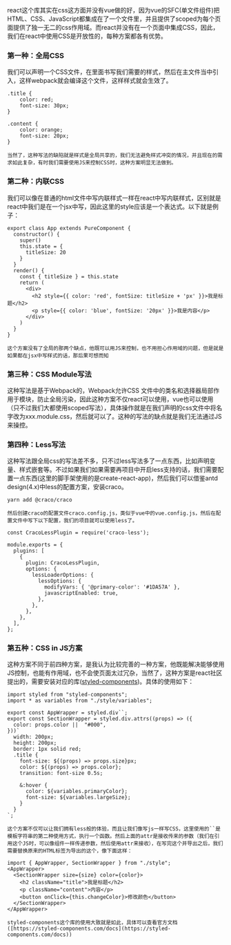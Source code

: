 react这个库其实在css这方面并没有vue做的好，因为vue的SFC(单文件组件)把HTML、CSS、JavaScript都集成在了一个文件里，并且提供了scoped为每个页面提供了独一无二的css作用域。而react并没有在一个页面中集成CSS，因此，我们在react中使用CSS是开放性的，每种方案都各有优势。
<a name="ged4d"></a>
### 第一种：全局CSS
我们可以声明一个CSS文件，在里面书写我们需要的样式，然后在主文件当中引入，这样webpack就会编译这个文件，这样样式就会生效了。
```
.title {
    color: red;
    font-size: 30px;
}

.content {
    color: orange;
    font-size: 20px;
}
```
	当然了，这种写法的缺陷就是样式是全局共享的，我们无法避免样式冲突的情况，并且现在的需求如此复杂，有时我们需要使用JS来控制CSS时，这种方案明显无法做到。
<a name="EAanf"></a>
### 第二种：内联CSS
我们可以像在普通的html文件中写内联样式一样在react中写内联样式，区别就是react中我们是在一个jsx中写，因此这里的style应该是一个表达式。以下就是例子：
```
export class App extends PureComponent {
  constructor() {
    super()
    this.state = {
      titleSize: 20
    }
  }
  render() {
    const { titleSize } = this.state
    return (
      <div>
        <h2 style={{ color: 'red', fontSize: titleSize + 'px' }}>我是标题</h2>
        <p style={{ color: 'blue', fontSize: '20px' }}>我是内容</p>
      </div>
    )
  }
}
```
	这个方案没有了全局的那两个缺点，他既可以用JS来控制，也不用担心作用域的问题，但是就是如果都在jsx中写样式的话，那后果可想而知
<a name="eHkGN"></a>
### 第三种：CSS Module写法
这种写法是基于Webpack的，Webpack允许CSS 文件中的类名和选择器局部作用于模块，防止全局污染，因此这种方案不仅react可以使用，vue也可以使用（只不过我们大都使用scoped写法），具体操作就是在我们声明的css文件中将名字改为xxx.module.css，然后就可以了。这种的写法的缺点就是我们无法通过JS来操控。
<a name="enrRV"></a>
### 第四种：Less写法
这种写法跟全局css的写法差不多，只不过less写法多了一点东西，比如声明变量、样式嵌套等。不过如果我们如果需要再项目中开启less支持的话，我们需要配置一点东西(这里的脚手架使用的是create-react-app)，然后我们可以借鉴antd design(4.x)中less的配置方案，安装craco。
```
yarn add @craco/craco
```
	然后创建craco的配置文件craco.config.js，类似于vue中的vue.config.js，然后在配置文件中写下以下配置，我们的项目就可以使用less了。
```
const CracoLessPlugin = require('craco-less');

module.exports = {
  plugins: [
    {
      plugin: CracoLessPlugin,
      options: {
        lessLoaderOptions: {
          lessOptions: {
            modifyVars: { '@primary-color': '#1DA57A' },
            javascriptEnabled: true,
          },
        },
      },
    },
  ],
};
```
<a name="m8afG"></a>
### 第五种：CSS in JS方案
这种方案不同于前四种方案，是我认为比较完善的一种方案，他既能解决能够使用JS控制，也能有作用域，也不会使页面太过冗杂，当然了，这种方案是react社区提出的，需要安装对应的库([styled-components](https://github.com/styled-components/styled-components))。具体的使用如下：
```
import styled from "styled-components";
import * as variables from "./style/variables";

export const AppWrapper = styled.div``;
export const SectionWrapper = styled.div.attrs((props) => ({
  color: props.color ||  "#000",
}))`
  width: 200px;
  height: 200px;
  border: 1px solid red;
  .title {
    font-size: ${(props) => props.size}px;
    color: ${(props) => props.color};
    transition: font-size 0.5s;

    &:hover {
      color: ${variables.primaryColor};
      font-size: ${variables.largeSize};
    }
  }
`;
```
	这个方案不仅可以让我们拥有less般的体验，而且让我们像写js一样写CSS，这里使用的``是模板字符串的第二种使用方式，执行一个函数。然后上面的attr是接收传来的参数（我们在引用这个JS时，可以像组件一样传递参数，然后使用attr来接收），在写完这个并导出之后，我们需要替换原来的HTML标签为导出的这个，像下面这样：
```
import { AppWrapper, SectionWrapper } from "./style";
<AppWrapper>
  <SectionWrapper size={size} color={color}>
    <h2 className="title">我是标题</h2>
    <p className="content">内容</p>
    <button onClick={this.changeColor}>修改颜色</button>
  </SectionWrapper>
</AppWrapper>
```
 	styled-components这个库的使用大致就是如此，具体可以查看官方文档([https://styled-components.com/docs](https://styled-components.com/docs))
